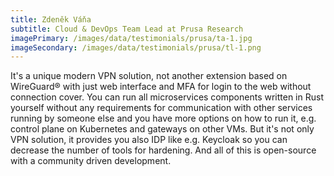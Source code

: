 ```yaml
---
title: Zdeněk Váňa
subtitle: Cloud & DevOps Team Lead at Prusa Research
imagePrimary: /images/data/testimonials/prusa/ta-1.jpg
imageSecondary: /images/data/testimonials/prusa/tl-1.png
---
```


It's a unique modern VPN solution, not another extension based on WireGuard® with just web interface and MFA for login to the web without connection cover. You can run all microservices components written in Rust yourself without any requirements for communication with other services running by someone else and you have more options on how to run it, e.g. control plane on Kubernetes and gateways on other VMs. But it's not only VPN solution, it provides you also IDP like e.g. Keycloak so you can decrease the number of tools for hardening. And all of this is open-source with a community driven development.
